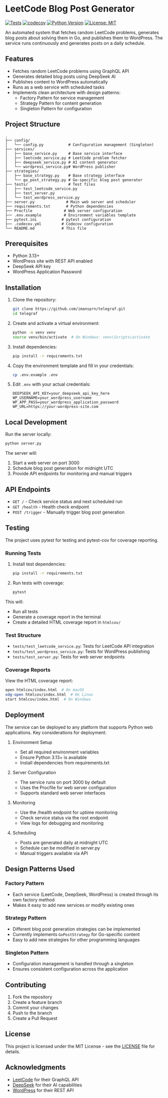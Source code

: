 # LeetCode Blog Post Generator

[![Tests](https://github.com/imansprn/telegraf/actions/workflows/test.yml/badge.svg)](https://github.com/imansprn/telegraf/actions/workflows/test.yml)
[![codecov](https://codecov.io/gh/imansprn/telegraf/branch/main/graph/badge.svg)](https://codecov.io/gh/imansprn/telegraf)
[![Python Version](https://img.shields.io/badge/python-3.13-blue.svg)](https://www.python.org/downloads/)
[![License: MIT](https://img.shields.io/badge/License-MIT-yellow.svg)](https://opensource.org/licenses/MIT)

An automated system that fetches random LeetCode problems, generates blog posts about solving them in Go, and publishes them to WordPress. The service runs continuously and generates posts on a daily schedule.

## Features

- Fetches random LeetCode problems using GraphQL API
- Generates detailed blog posts using DeepSeek AI
- Publishes content to WordPress automatically
- Runs as a web service with scheduled tasks
- Implements clean architecture with design patterns:
  - Factory Pattern for service management
  - Strategy Pattern for content generation
  - Singleton Pattern for configuration

## Project Structure

```
.
├── config/
│   └── config.py           # Configuration management (Singleton)
├── services/
│   ├── base_service.py     # Base service interface
│   ├── leetcode_service.py # LeetCode problem fetcher
│   ├── deepseek_service.py # AI content generator
│   └── wordpress_service.py# WordPress publisher
├── strategies/
│   ├── base_strategy.py    # Base strategy interface
│   └── go_post_strategy.py # Go-specific blog post generator
├── tests/                  # Test files
│   ├── test_leetcode_service.py
│   ├── test_server.py
│   └── test_wordpress_service.py
├── server.py              # Main web server and scheduler
├── requirements.txt       # Python dependencies
├── Procfile              # Web server configuration
├── .env.example          # Environment variables template
├── pytest.ini           # pytest configuration
├── .codecov.yml         # Codecov configuration
└── README.md            # This file
```

## Prerequisites

- Python 3.13+
- WordPress site with REST API enabled
- DeepSeek API key
- WordPress Application Password

## Installation

1. Clone the repository:
   ```bash
   git clone https://github.com/imansprn/telegraf.git
   cd telegraf
   ```

2. Create and activate a virtual environment:
   ```bash
   python -m venv venv
   source venv/bin/activate  # On Windows: venv\Scripts\activate
   ```

3. Install dependencies:
   ```bash
   pip install -r requirements.txt
   ```

4. Copy the environment template and fill in your credentials:
   ```bash
   cp .env.example .env
   ```

5. Edit `.env` with your actual credentials:
   ```
   DEEPSEEK_API_KEY=your_deepseek_api_key_here
   WP_USERNAME=your_wordpress_username
   WP_APP_PASS=your_wordpress_application_password
   WP_URL=https://your-wordpress-site.com
   ```

## Local Development

Run the server locally:
```bash
python server.py
```

The server will:
1. Start a web server on port 3000
2. Schedule blog post generation for midnight UTC
3. Provide API endpoints for monitoring and manual triggers

## API Endpoints

- `GET /` - Check service status and next scheduled run
- `GET /health` - Health check endpoint
- `POST /trigger` - Manually trigger blog post generation

## Testing

The project uses pytest for testing and pytest-cov for coverage reporting.

### Running Tests

1. Install test dependencies:
   ```bash
   pip install -r requirements.txt
   ```

2. Run tests with coverage:
   ```bash
   pytest
   ```

This will:
- Run all tests
- Generate a coverage report in the terminal
- Create a detailed HTML coverage report in `htmlcov/`

### Test Structure

- `tests/test_leetcode_service.py`: Tests for LeetCode API integration
- `tests/test_wordpress_service.py`: Tests for WordPress publishing
- `tests/test_server.py`: Tests for web server endpoints

### Coverage Reports

View the HTML coverage report:
```bash
open htmlcov/index.html  # On macOS
xdg-open htmlcov/index.html  # On Linux
start htmlcov/index.html  # On Windows
```

## Deployment

The service can be deployed to any platform that supports Python web applications. Key considerations for deployment:

1. Environment Setup
   - Set all required environment variables
   - Ensure Python 3.13+ is available
   - Install dependencies from requirements.txt

2. Server Configuration
   - The service runs on port 3000 by default
   - Uses the Procfile for web server configuration
   - Supports standard web server interfaces

3. Monitoring
   - Use the /health endpoint for uptime monitoring
   - Check service status via the root endpoint
   - View logs for debugging and monitoring

4. Scheduling
   - Posts are generated daily at midnight UTC
   - Schedule can be modified in server.py
   - Manual triggers available via API

## Design Patterns Used

### Factory Pattern
- Each service (LeetCode, DeepSeek, WordPress) is created through its own factory method
- Makes it easy to add new services or modify existing ones

### Strategy Pattern
- Different blog post generation strategies can be implemented
- Currently implements `GoPostStrategy` for Go-specific content
- Easy to add new strategies for other programming languages

### Singleton Pattern
- Configuration management is handled through a singleton
- Ensures consistent configuration across the application

## Contributing

1. Fork the repository
2. Create a feature branch
3. Commit your changes
4. Push to the branch
5. Create a Pull Request

## License

This project is licensed under the MIT License - see the [LICENSE](LICENSE) file for details.

## Acknowledgments

- [LeetCode](https://leetcode.com/) for their GraphQL API
- [DeepSeek](https://deepseek.com/) for their AI capabilities
- [WordPress](https://wordpress.org/) for their REST API 
